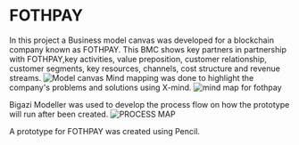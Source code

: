 # FOTHPAY
In this project a Business model canvas was developed for a blockchain company known as FOTHPAY.
This BMC shows key partners in partnership with FOTHPAY,key activities, value preposition, customer relationship, customer segments, key resources, channels, cost structure and revenue streams.
![Model canvas](https://user-images.githubusercontent.com/119592062/215353810-ceb1f82a-c0bb-42fb-84cb-ea26567f78a5.png)
 Mind mapping was done to highlight the company's problems and solutions using X-mind.
 ![mind map for fothpay](https://user-images.githubusercontent.com/119592062/215354904-72fd5257-0c1f-42f9-9a7f-4a812206169c.png)

 Bigazi Modeller was used to develop the process flow on how the prototype will run after been created.
 ![PROCESS MAP](https://user-images.githubusercontent.com/119592062/215353920-f99eb087-5cec-4cca-81fc-40063d6b59c8.png)

 A prototype for FOTHPAY was created using Pencil.
